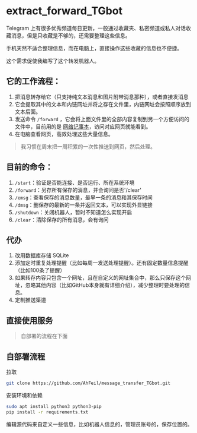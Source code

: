 
# extract_forward_TGbot

Telegram 上有很多优秀频道每日更新，一般通过收藏夹、私密频道或私人对话收藏消息，但是只收藏是不够的，还需要整理这些信息。

手机天然不适合整理信息，而在电脑上，直接操作这些收藏的信息也不便捷。

这个需求促使我编写了这个转发机器人。


## 它的工作流程：
1. 把消息转存给它（只支持纯文本消息和图片附带消息那种），或者直接发消息
2. 它会提取其中的文本和内链网址并将之存在文件里，内链网址会按照顺序放到文本后面。
3. 发送命令 `/forward` ，它会将上面文件里的全部内容复制到另一个方便访问的文件中，目前用的是 [网络记事本](https://github.com/pereorga/minimalist-web-notepad)，访问对应网页就能看到。
4. 在电脑查看网页，高效处理这些大量信息。

> 我习惯在周末把一周积累的一次性推送到网页，然后处理。


## 目前的命令：
1. `/start`：验证是否能连接、是否运行、所在系统环境
2. `/forward`：另存所有保存的消息，并会询问是否'/clear'
3. `/emsg`：查看保存的消息数量，最早一条的消息和其保存时间
4. `/dmsg`：删保存的最新的一条并返回文本，可以实现外显链接
5. `/shutdown`：关闭机器人，暂时不知道怎么实现开启
6. `/clear`：清除保存的所有消息，会有询问


## 代办
1. 改用数据库存储 SQLite
2. 添加定时重复处理提醒（比如每周一发送处理提醒）。还有固定数量信息提醒（比如100条了提醒）
3. 如果转存内容只包含一个网址，且在自定义的网址集合中，那么只保存这个网址，忽略其他内容（比如GitHub本身就有详细介绍），减少整理时要处理的信息。
4. 定制推送渠道


## 直接使用服务

> 自部署的流程在下面





## 自部署流程


拉取
```sh
git clone https://github.com/AhFeil/message_transfer_TGbot.git
```

安装环境和依赖
```sh
sudo apt install python3 python3-pip
pip install -r requirements.txt
```


编辑源代码来自定义一些信息，比如机器人信息的，管理员账号的，保存位置的。


